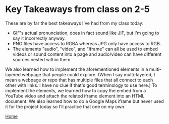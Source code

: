 # Key Takeaways from class on 2-5

These are by far the best takeaways I've had from my class today:

* GIF's actual pronunciation, does in fact sound like JIF, but I'm going to say it incorrectly anyway.
* PNG files have access to RGBA whereas JPG only have access to RGB.
* The elements "audio", "video", and "iframe" can all be used to embed videos or sound content into a page and audio/video can have different sources nested within them.

We also learned how to implement the aforementioned elements in a multi-layered webpage that people could explore. (When I say multi-layered, I mean a webpage or repo that has multiple files that all connect to each other with links. I have no clue if that's good terminology to use here.) To implement the elements, we learned how to copy the embed from a YouTube video and attach the related iframe element into an HTML document. We also learned how to do a Google Maps iframe but never used it for the project today so I'll practice that one on my own.

[Home](index.md)
